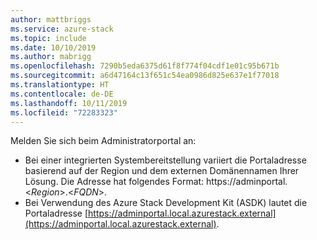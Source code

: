```yaml
---
author: mattbriggs
ms.service: azure-stack
ms.topic: include
ms.date: 10/10/2019
ms.author: mabrigg
ms.openlocfilehash: 7290b5eda6375d61f8f774f04cdf1e01c95b671b
ms.sourcegitcommit: a6d47164c13f651c54ea0986d825e637e1f77018
ms.translationtype: HT
ms.contentlocale: de-DE
ms.lasthandoff: 10/11/2019
ms.locfileid: "72283323"
---
```

Melden Sie sich beim Administratorportal an:
- Bei einer integrierten Systembereitstellung variiert die Portaladresse basierend auf der Region und dem externen Domänennamen Ihrer Lösung. Die Adresse hat folgendes Format: https://adminportal.&lt;*Region*&gt;.&lt;*FQDN*&gt;.
- Bei Verwendung des Azure Stack Development Kit (ASDK) lautet die Portaladresse [https://adminportal.local.azurestack.external](https://adminportal.local.azurestack.external).